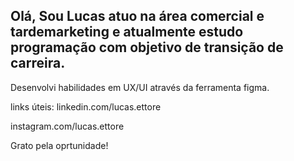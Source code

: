 ## Olá, Sou Lucas atuo na área comercial e tardemarketing e atualmente estudo programação com objetivo de transição de carreira.
Desenvolvi habilidades em UX/UI através da ferramenta figma.

links úteis: 
<linkedin>linkedin.com/lucas.ettore

<instagram>instagram.com/lucas.ettore

Grato pela oprtunidade!

